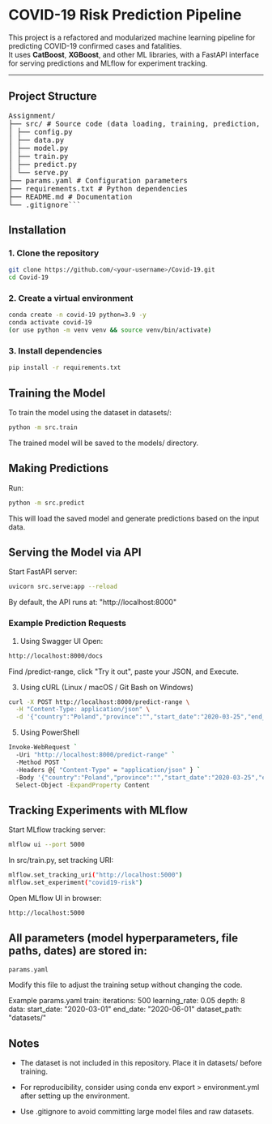# COVID-19 Risk Prediction Pipeline

This project is a refactored and modularized machine learning pipeline for predicting COVID-19 confirmed cases and fatalities.  
It uses **CatBoost**, **XGBoost**, and other ML libraries, with a FastAPI interface for serving predictions and MLflow for experiment tracking.

---

## Project Structure
<pre>
Assignment/
├── src/ # Source code (data loading, training, prediction, API)
│ ├── config.py
│ ├── data.py
│ ├── model.py
│ ├── train.py
│ ├── predict.py
│ └── serve.py
├── params.yaml # Configuration parameters
├── requirements.txt # Python dependencies
├── README.md # Documentation
└── .gitignore``` </pre>

## Installation

### 1. Clone the repository
```bash
git clone https://github.com/<your-username>/Covid-19.git
cd Covid-19
```
### 2. Create a virtual environment
```bash
conda create -n covid-19 python=3.9 -y
conda activate covid-19
(or use python -m venv venv && source venv/bin/activate)
```
### 3. Install dependencies
```bash
pip install -r requirements.txt
```
## Training the Model
To train the model using the dataset in datasets/:
```bash
python -m src.train
```
The trained model will be saved to the models/ directory.

## Making Predictions
Run:
```bash
python -m src.predict
```
This will load the saved model and generate predictions based on the input data.

## Serving the Model via API
Start FastAPI server:
```bash
uvicorn src.serve:app --reload
```
By default, the API runs at: "http://localhost:8000"

### Example Prediction Requests

1) Using Swagger UI
Open:
```bash
http://localhost:8000/docs
```
Find /predict-range, click "Try it out", paste your JSON, and Execute.

3) Using cURL (Linux / macOS / Git Bash on Windows)
```bash
curl -X POST http://localhost:8000/predict-range \
  -H "Content-Type: application/json" \
  -d '{"country":"Poland","province":"","start_date":"2020-03-25","end_date":"2020-04-23"}'
```

5) Using PowerShell
```bash
Invoke-WebRequest `
  -Uri "http://localhost:8000/predict-range" `
  -Method POST `
  -Headers @{ "Content-Type" = "application/json" } `
  -Body '{"country":"Poland","province":"","start_date":"2020-03-25","end_date":"2020-04-23"}' |
  Select-Object -ExpandProperty Content
```

## Tracking Experiments with MLflow
Start MLflow tracking server:

```bash
mlflow ui --port 5000
```

In src/train.py, set tracking URI:
```bash
mlflow.set_tracking_uri("http://localhost:5000")
mlflow.set_experiment("covid19-risk")
```
Open MLflow UI in browser:
```bash
http://localhost:5000
```

## All parameters (model hyperparameters, file paths, dates) are stored in:
```bash
params.yaml
```

Modify this file to adjust the training setup without changing the code.

Example params.yaml
train:
  iterations: 500
  learning_rate: 0.05
  depth: 8
data:
  start_date: "2020-03-01"
  end_date: "2020-06-01"
  dataset_path: "datasets/"


## Notes
- The dataset is not included in this repository. Place it in datasets/ before training.

- For reproducibility, consider using conda env export > environment.yml after setting up the environment.

- Use .gitignore to avoid committing large model files and raw datasets.
